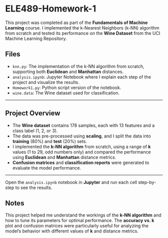 # ELE489-Homework-1

This project was completed as part of the **Fundamentals of Machine Learning** course. I implemented the k-Nearest Neighbors (k-NN) algorithm from scratch and tested its performance on the **Wine Dataset** from the UCI Machine Learning Repository.

## Files

- `knn.py`: The implementation of the k-NN algorithm from scratch, supporting both **Euclidean** and **Manhattan** distances.
- `analysis.ipynb`: Jupyter Notebook where I explain each step of the project and visualize the results.
- `Homework1.py`: Python script version of the notebook.
- `wine.data`: The Wine dataset used for classification.

---

## Project Overview

- The **Wine dataset** contains 178 samples, each with 13 features and a class label (1, 2, or 3).
- The data was pre-processed using **scaling**, and I split the data into **training** (80%) and **test** (20%) sets.
- I implemented the **k-NN algorithm** from scratch, using a range of **k** values (1 to 29, odd numbers only) and compared the performance using **Euclidean** and **Manhattan** distance metrics.
- **Confusion matrices** and **classification reports** were generated to evaluate the model performance.

---

Open the `analysis.ipynb` notebook in **Jupyter** and run each cell step-by-step to see the results.



## Notes

This project helped me understand the workings of the **k-NN algorithm** and how to tune its parameters for optimal performance. The **accuracy vs. k** plot and confusion matrices were particularly useful for analyzing the model’s behavior with different values of **k** and distance metrics.

